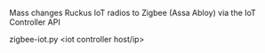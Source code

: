 Mass changes Ruckus IoT radios to Zigbee (Assa Abloy) via the IoT Controller API

zigbee-iot.py <iot controller username> <iot controller pass> <iot controller host/ip>
